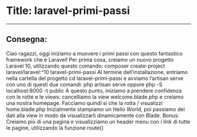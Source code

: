 # Title: laravel-primi-passi
-----
## Consegna: 
Ciao ragazzi,
oggi iniziamo a muovere i primi passi con questo fantastico framework che è Laravel!
Per prima cosa, creiamo un nuovo progetto Laravel 10, utilizzando questo comando:
composer create-project laravel/laravel:^10 laravel-primi-passi
Al termine dell’installazione, entriamo nella cartella del progetto
cd laravel-primi-passi
e avviamo l’artisan serve con uno di questi due comandi:
php artisan serve oppure php -S localhost:8000 -t public
A questo punto, iniziamo a prendere confidenza con le rotte e le views: cancelliamo la view welcome.blade.php e creiamo una nostra homepage. Facciamo quindi sì che la rotta / visualizzi home.blade.php
Inizialmente stampiamo un Hello World, poi passiamo dei dati alla view in modo da visualizzarli dinamicamente con Blade.
Bonus:
Creiamo più di una pagina e visualizziamo un header menu con i link di tutte le pagine, utilizzando la funzione route()
